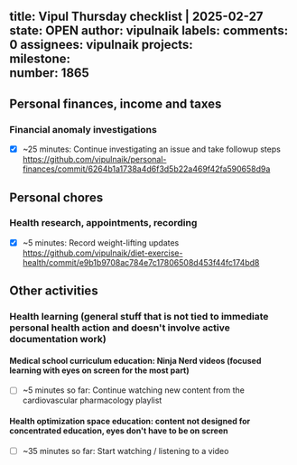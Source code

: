 title:	Vipul Thursday checklist | 2025-02-27
state:	OPEN
author:	vipulnaik
labels:	
comments:	0
assignees:	vipulnaik
projects:	
milestone:	
number:	1865
--
## Personal finances, income and taxes

### Financial anomaly investigations

- [x] ~25 minutes: Continue investigating an issue and take followup steps https://github.com/vipulnaik/personal-finances/commit/6264b1a1738a4d6f3d5b22a469f42fa590658d9a

## Personal chores

### Health research, appointments, recording

- [x] ~5 minutes: Record weight-lifting updates https://github.com/vipulnaik/diet-exercise-health/commit/e9b1b9708ac784e7c17806508d453f44fc174bd8

## Other activities

### Health learning (general stuff that is not tied to immediate personal health action and doesn't involve active documentation work)

#### Medical school curriculum education: Ninja Nerd videos (focused learning with eyes on screen for the most part)

- [ ] ~5 minutes so far: Continue watching new content from the cardiovascular pharmacology playlist

#### Health optimization space education: content not designed for concentrated education, eyes don't have to be on screen

- [ ] ~35 minutes so far: Start watching / listening to a video

